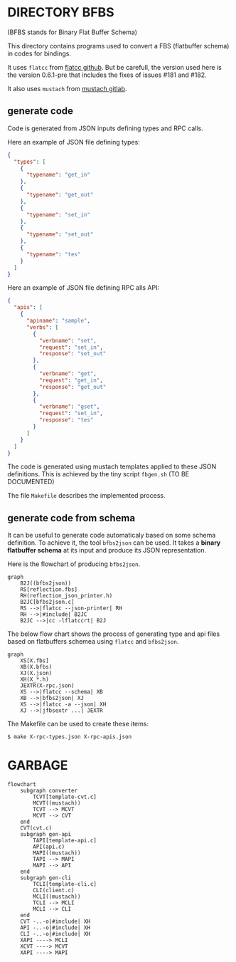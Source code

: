 # DIRECTORY BFBS

(BFBS stands for Binary Flat Buffer Schema)

This directory contains programs used to convert a FBS (flatbuffer schema)
in codes for bindings.

It uses `flatcc` from [flatcc github](https://github.com/dvidelabs/flatcc).
But be carefull, the version used here is the version 0.6.1-pre that includes
the fixes of issues #181 and #182.

It also uses `mustach` from [mustach gitlab](https://gitlab.com/jobol/mustach).

## generate code

Code is generated from JSON inputs defining types and RPC calls.

Here an example of JSON file defining types:

```json
{
  "types": [
    {
      "typename": "get_in"
    },
    {
      "typename": "get_out"
    },
    {
      "typename": "set_in"
    },
    {
      "typename": "set_out"
    },
    {
      "typename": "tes"
    }
  ]
}
```

Here an example of JSON file defining RPC alls API:

```json
{
  "apis": [
    {
      "apiname": "sample",
      "verbs": [
        {
          "verbname": "set",
          "request": "set_in",
          "response": "set_out"
        },
        {
          "verbname": "get",
          "request": "get_in",
          "response": "get_out"
        },
        {
          "verbname": "gset",
          "request": "set_in",
          "response": "tes"
        }
      ]
    }
  ]
}
```

The code is generated using mustach templates applied to these
JSON definitions. This is achieved by the tiny script `fbgen.sh`
(TO BE DOCUMENTED)

The file `Makefile` describes the implemented process.


## generate code from schema

It can be useful to generate code automaticaly based on some schema definition.
To achieve it, the tool `bfbs2json` can be used. It takes a
**binary flatbuffer schema** at its input and produce its JSON representation.

Here is the flowchart of producing `bfbs2json`.

```mermaid
graph
    B2J((bfbs2json))
    RS[reflection.fbs]
    RH(reflection_json_printer.h)
    B2JC[bfbs2json.c]
    RS -->|flatcc --json-printer| RH
    RH -->|#include| B2JC
    B2JC -->|cc -lflatccrt| B2J
```

The below flow chart shows the process of generating type and api files based on
flatbuffers schemea using `flatcc` and `bfbs2json`.

```mermaid
graph
    XS[X.fbs]
    XB(X.bfbs)
    XJ(X.json)
    XH(X_*.h)
    JEXTR(X-rpc.json)
    XS -->|flatcc --schema| XB
    XB -->|bfbs2json| XJ
    XS -->|flatcc -a --json| XH
    XJ -->|jfbsextr ...| JEXTR
```

The Makefile can be used to create these items:

```sh
$ make X-rpc-types.json X-rpc-apis.json
```


# GARBAGE

```mermaid
flowchart
    subgraph converter
        TCVT[template-cvt.c]
        MCVT((mustach))
        TCVT --> MCVT
        MCVT --> CVT
    end
    CVT(cvt.c)
    subgraph gen-api
        TAPI[template-api.c]
        API(api.c)
        MAPI((mustach))
        TAPI --> MAPI
        MAPI --> API
    end
    subgraph gen-cli
        TCLI[template-cli.c]
        CLI(client.c)
        MCLI((mustach))
        TCLI --> MCLI
        MCLI --> CLI
    end
    CVT -..-o|#include| XH
    API -..-o|#include| XH
    CLI -..-o|#include| XH
    XAPI ----> MCLI
    XCVT ----> MCVT
    XAPI ----> MAPI
```


